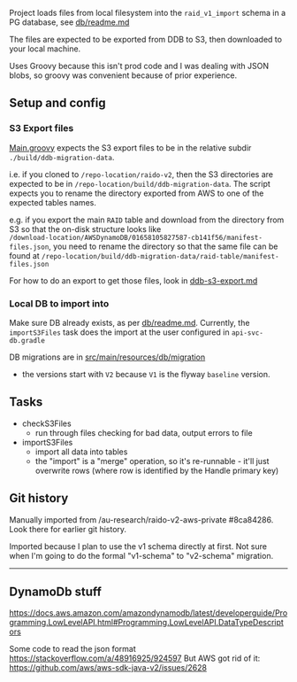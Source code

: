 
Project loads files from local filesystem into the `raid_v1_import` schema in 
a PG database, see [db/readme.md](../../db/readme.md)

The files are expected to be exported from DDB to S3, then downloaded to your
local machine.

Uses Groovy because this isn't prod code and I was dealing with JSON blobs,
so groovy was convenient because of prior experience.


## Setup and config

### S3 Export files

[Main.groovy](./src/main/groovy/raid/ddb_migration/Main.groovy) expects the 
S3 export files to be in the relative subdir `./build/ddb-migration-data`.

i.e. if you cloned to `/repo-location/raido-v2`, then the S3 directories are 
expected to be in `/repo-location/build/ddb-migration-data`.
The script expects you to rename the directory exported from AWS to one of
the expected tables names.

e.g. if you export the main `RAID` table and download from the directory from
S3 so that the on-disk structure looks like  
`/download-location/AWSDynamoDB/01658105827587-cb141f56/manifest-files.json`,
you need to rename the directory so that the same file can be found at
`/repo-location/build/ddb-migration-data/raid-table/manifest-files.json`

For how to do an export to get those files, look in 
[ddb-s3-export.md](./doc/ddb-s3-export.md)

### Local DB to import into

Make sure DB already exists, as per [db/readme.md](../../db/readme.md).
Currently, the `importS3Files` task does the import at the user configured
in `api-svc-db.gradle`

DB migrations are in 
[src/main/resources/db/migration](./src/main/resources/db/migration)
 - the versions start with `V2` because `V1` is the flyway `baseline` version.

## Tasks

* checkS3Files
  * run through files checking for bad data, output errors to file 
* importS3Files
  * import all data into tables
  * the "import" is a "merge" operation, so it's re-runnable - it'll just 
  overwrite rows (where row is identified by the Handle primary key)


## Git history

Manually imported from /au-research/raido-v2-aws-private #8ca84286.  
Look there for earlier git history.

Imported because I plan to use the v1 schema directly at first.  Not sure when
I'm going to do the formal "v1-schema" to "v2-schema" migration.

----


## DynamoDb stuff

https://docs.aws.amazon.com/amazondynamodb/latest/developerguide/Programming.LowLevelAPI.html#Programming.LowLevelAPI.DataTypeDescriptors


Some code to read the json format
https://stackoverflow.com/a/48916925/924597
But AWS got rid of it:
https://github.com/aws/aws-sdk-java-v2/issues/2628
